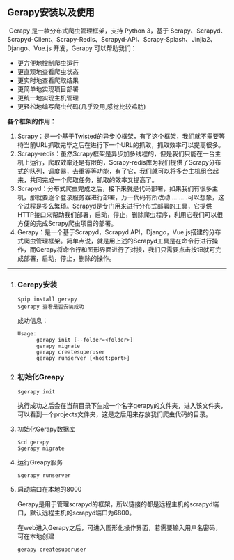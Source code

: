 ## Gerapy安装以及使用

​	Gerapy 是一款分布式爬虫管理框架，支持 Python 3，基于 Scrapy、Scrapyd、Scrapyd-Client、Scrapy-Redis、Scrapyd-API、Scrapy-Splash、Jinjia2、Django、Vue.js 开发，Gerapy 可以帮助我们：

- 更方便地控制爬虫运行
- 更直观地查看爬虫状态
- 更实时地查看爬取结果
- 更简单地实现项目部署
- 更统一地实现主机管理
- 更轻松地编写爬虫代码(几乎没用,感觉比较鸡肋)

**各个框架的作用：**

1. Scrapy：是一个基于Twisted的异步IO框架，有了这个框架，我们就不需要等待当前URL抓取完毕之后在进行下一个URL的抓取，抓取效率可以提高很多。
2. Scrapy-redis：虽然Scrapy框架是异步加多线程的，但是我们只能在一台主机上运行，爬取效率还是有限的，Scrapy-redis库为我们提供了Scrapy分布式的队列，调度器，去重等等功能，有了它，我们就可以将多台主机组合起来，共同完成一个爬取任务，抓取的效率又提高了。
3. Scrapyd：分布式爬虫完成之后，接下来就是代码部署，如果我们有很多主机，那就要逐个登录服务器进行部署，万一代码有所改动..........可以想象，这个过程是多么繁琐。Scrapyd是专门用来进行分布式部署的工具，它提供HTTP接口来帮助我们部署，启动，停止，删除爬虫程序，利用它我们可以很方便的完成Scrapy爬虫项目的部署。
4. Gerapy：是一个基于Scrapyd，Scrapyd API，Django，Vue.js搭建的分布式爬虫管理框架。简单点说，就是用上述的Scrapyd工具是在命令行进行操作，而Gerapy将命令行和图形界面进行了对接，我们只需要点击按钮就可完成部署，启动，停止，删除的操作。

---

1. ### Gerepy安装

   ```
   $pip install gerapy
   $gerapy 查看是否安装成功
   ```

   成功信息：

   ```
   Usage:
         gerapy init [--folder=<folder>]
         gerapy migrate
         gerapy createsuperuser
         gerapy runserver [<host:port>]
   ```

2. ### 初始化Greapy

   ```
   $gerapy init
   ```

   执行成功之后会在当前目录下生成一个名字gerapy的文件夹，进入该文件夹，可以看到一个projects文件夹，这是之后用来存放我们爬虫代码的目录。

3. 初始化Gerapy数据库

   ```
   $cd gerapy
   $gerapy migrate
   ```

4. 运行Greapy服务

   ```
   $gerapy runserver
   ```

5. 启动端口在本地的8000

   Gerapy是用于管理scrapyd的框架，所以链接的都是远程主机的scrapyd端口，默认远程主机的scrapyd端口为6800。

   在web进入Gerapy之后，可进入图形化操作界面，若需要输入用户名密码，可在本地创建

   ```
   gerapy createsuperuser
   ```

   

